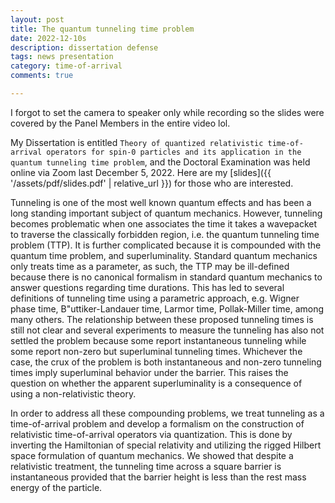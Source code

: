 ```yaml
---
layout: post
title: The quantum tunneling time problem
date: 2022-12-10s
description: dissertation defense
tags: news presentation
category: time-of-arrival
comments: true

---
```


<div class="row">
    <div class="col-sm mt-3 mt-md-0">
        <img class="img-fluid rounded z-depth-1" src="{{ '/assets/img/defense1.jpg' | relative_url }}" alt="" />
    </div>
</div>
<div class="caption">
    I forgot to set the camera to speaker only while recording so the slides were covered by the Panel Members in the entire video lol.
</div>




My Dissertation is entitled `Theory of quantized relativistic time-of-arrival operators for spin-0 particles and its application in the quantum tunneling time problem`, and the Doctoral Examination was held online via Zoom last December 5, 2022. Here are my [slides]({{ '/assets/pdf/slides.pdf' | relative_url }}) for those who are interested.

Tunneling is one of the most well known quantum effects and has been a long standing important subject of quantum mechanics. However, tunneling becomes problematic when one associates the time it takes a wavepacket to traverse the classically forbidden region, i.e. the quantum tunneling time problem (TTP). It is further complicated because it is compounded with the quantum time problem, and superluminality. Standard quantum mechanics only treats time as a parameter, as such, the TTP may be ill-defined because there is no canonical formalism in standard quantum mechanics to answer questions regarding time durations. This has led to several definitions of tunneling time using
a parametric approach, e.g. Wigner phase time, B\"uttiker-Landauer time, Larmor time, Pollak-Miller time, among many others. The relationship between these proposed tunneling times is still not clear and several experiments to measure the tunneling has also not settled the problem because some report instantaneous tunneling while some report non-zero but superluminal tunneling times. Whichever the case, the crux of the problem is both instantaneous and non-zero tunneling times imply superluminal behavior under the barrier. This raises the question on whether the apparent superluminality is a consequence of using a non-relativistic theory.

In order to address all these compounding problems, we treat tunneling as a time-of-arrival problem and develop a formalism on the construction of relativistic time-of-arrival operators via quantization. This is done by inverting the Hamiltonian of special relativity and utilizing the rigged Hilbert space formulation of quantum mechanics. We showed that despite a relativistic treatment, the tunneling time across a square barrier is instantaneous provided that the barrier height is less than the rest mass energy of the particle.
